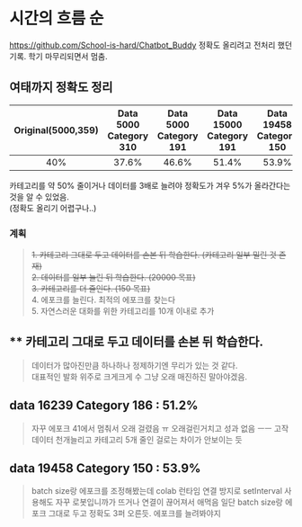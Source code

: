 # 시간의 흐름 순
https://github.com/School-is-hard/Chatbot_Buddy
정확도 올리려고 전처리 했던 기록. 학기 마무리되면서 멈춤.

## 여태까지 정확도 정리
|Original(5000,359)|Data 5000 Category 310|Data 5000 Category 191|Data 15000 Category 191|Data 19458 Category 150|
|:----------------:|:--------------------:|:--------------------:|:---------------------:|:---------------------:|
|        40%       |         37.6%        |         46.6%        |          51.4%        |          53.9%        |
  
  카테고리를 약 50% 줄이거나 데이터를 3배로 늘려야 정확도가 겨우 5%가 올라간다는 것을 알 수 있었음.  
  (정확도 올리기 어렵구나..)  
  
  ### 계획
  > ~~1.  카테고리 그대로 두고 데이터를 손본 뒤 학습한다. (카테고리 일부 밀린 것 존재)~~ </br>
  > ~~2.  데이터를 일부 늘린 뒤 학습한다. (20000 목표)~~ </br>
  > ~~3.  카테고리를 더 줄인다. (150 목표)~~ </br>
  > 4.  에포크를 늘린다. 최적의 에포크를 찾는다 </br>
  > 5.  자연스러운 대화를 위한 카테고리를 10개 이내로 추가


## ** 카테고리 그대로 두고 데이터를 손본 뒤 학습한다.
   > 데이터가 많아진만큼 하나하나 정제하기엔 무리가 있는 것 같다.  
   > 대표적인 발화 위주로 크게크게 수 그냥 오래 매진하진 말아야겠음.
## data 16239 Category 186 : 51.2%
> 자꾸 에포크 41에서 멈춰서 오래 걸렸음 ㅠ
> 오래걸린거치고 성과 없음 ㅡㅡ 고작 데이터 천개늘리고 카테고리 5개 줄인 걸로는 차이가 안보이는 듯
## data 19458 Category 150 : 53.9%
> batch size랑 에포크를 조정해봤는데 colab 런타임 연결 방지로 setInterval 사용해도 자꾸 로봇입니까가 뜨거나 연결이 끊어져서 애먹음
> 일단 batch size랑 에포크 그대로 두고 정확도 3퍼 오른듯. 에포크를 늘려봐야지
